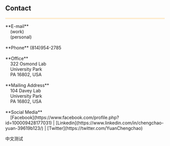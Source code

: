 ## Contact
<hr style="height:4px;border-width:0;color:gray;background-color:#FEEBCC">
**E-mail** <br /> 
  &nbsp;&nbsp;&nbsp;  <cxy52@psu.edu> (work) <br /> 
  &nbsp;&nbsp;&nbsp; <yuancc95@outlook.com> (personal)<br /> 
   <br />
**Phone** (814)954-2785<br /> 
<br />
**Office** <br /> 
   &nbsp;&nbsp;&nbsp; 322 Osmond Lab<br /> 
   &nbsp;&nbsp;&nbsp; University Park<br /> 
   &nbsp;&nbsp;&nbsp; PA 16802, USA<br /> 
<br />
**Mailing Address** <br /> 
   &nbsp;&nbsp;&nbsp; 104 Davey Lab<br /> 
   &nbsp;&nbsp;&nbsp; University Park<br /> 
   &nbsp;&nbsp;&nbsp; PA 16802, USA<br /> 
   <br />
    **Social Media** <br />
    &nbsp;&nbsp;&nbsp; [Facebook](https://www.facebook.com/profile.php?id=100009428177031) | [Linkedin](https://www.linkedin.com/in/chengchao-yuan-39619b123/) | [Twitter](https://twitter.com/YuanChengchao)

   
 中文测试
   
<br>












